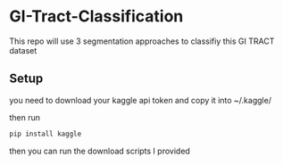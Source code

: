 # GI-Tract-Classification

This repo will use 3 segmentation approaches to classifiy this GI TRACT dataset

## Setup

you need to download your kaggle api token and copy it into ~/.kaggle/

then run 

```py
pip install kaggle
```

then you can run the download scripts I provided